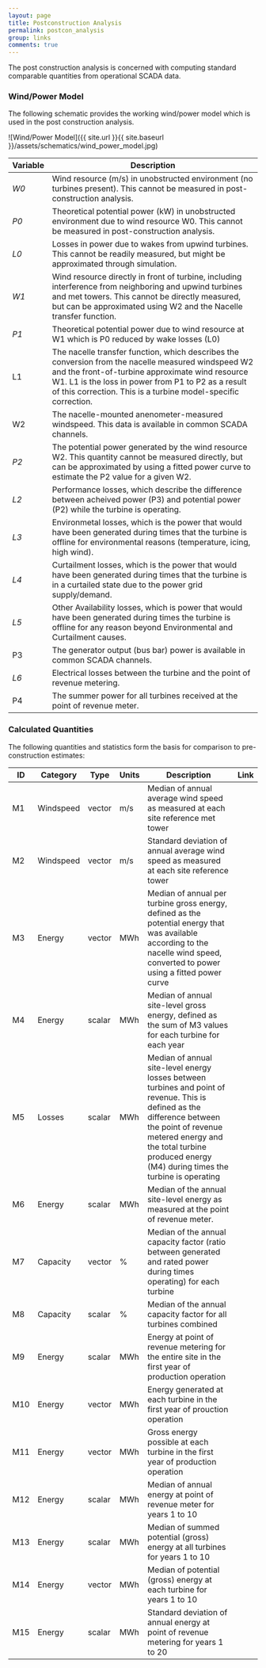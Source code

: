 ```yaml
---
layout: page
title: Postconstruction Analysis
permalink: postcon_analysis
group: links
comments: true
---
```


The post construction analysis is concerned with computing standard comparable quantities from operational SCADA data.

### Wind/Power Model

The following schematic provides the working wind/power model which is used in the post construction analysis.

![Wind/Power Model]({{ site.url }}{{ site.baseurl }}/assets/schematics/wind_power_model.jpg)

| Variable | Description                                                   |
| -------- | ------------------------------------------------------------- |
| *W0*     | Wind resource (m/s) in unobstructed environment (no turbines present). This cannot be measured in post-construction analysis. |
| *P0*     | Theoretical potential power (kW) in unobstructed environment due to wind resource W0. This cannot be measured in post-construction analysis. |
| *L0*     | Losses in power due to wakes from upwind turbines. This cannot be readily measured, but might be approximated through simulation. |
| *W1*     | Wind resource directly in front of turbine, including interference from neighboring and upwind turbines and met towers. This cannot be directly measured, but can be approximated using W2 and the Nacelle transfer function. |
| *P1*     | Theoretical potential power due to wind resource at W1 which is P0 reduced by wake losses (L0) |
| L1       | The nacelle transfer function, which describes the conversion from the nacelle measured windspeed W2 and the front-of-turbine approximate wind resource W1. L1 is the loss in power from P1 to P2 as a result of this correction. This is a turbine model-specific correction. |
| W2       | The nacelle-mounted anenometer-measured windspeed. This data is available in common SCADA channels. |
| *P2*     | The potential power generated by the wind resource W2. This quantity cannot be measured directly, but can be approximated by using a fitted power curve to estimate the P2 value for a given W2. |
| *L2*     | Performance losses, which describe the difference between acheived power (P3) and potential power (P2) while the turbine is operating. |
| *L3*     | Environmetal losses, which is the power that would have been generated during times that the turbine is offline for environmental reasons (temperature, icing, high wind). |
| *L4*     | Curtailment losses, which is the power that would have been generated during times that the turbine is in a curtailed state due to the power grid supply/demand. |
| *L5*     | Other Availability losses, which is power that would have been generated during times the turbine is offline for any reason beyond Environmental and Curtailment causes. |
| P3       | The generator output (bus bar) power is available in common SCADA channels. |
| *L6*     | Electrical losses between the turbine and the point of revenue metering. |
| P4       | The summer power for all turbines received at the point of revenue meter. |

### Calculated Quantities

The following quantities and statistics form the basis for comparison to pre-construction estimates:

|  ID   |   Category  | Type       |  Units    |    Description    |   Link    |
| ----- | ----------- | ---------- | --------- | ----------------- | --------- |
| M1    | Windspeed   | vector     | m/s       | Median of annual average wind speed as measured at each site reference met tower |    |
| M2    | Windspeed   | vector     | m/s       | Standard deviation of annual average wind speed as measured at each site reference tower |    |
| M3    | Energy      | vector     | MWh       | Median of annual per turbine gross energy, defined as the potential energy that was available according to the nacelle wind speed, converted to power using a fitted power curve |   |
| M4    | Energy      | scalar     | MWh       | Median of annual site-level gross energy, defined as the sum of M3 values for each turbine for each year |   |
| M5    | Losses      | scalar     | MWh       | Median of annual site-level energy losses between turbines and point of revenue. This is defined as the difference between the point of revenue metered energy and the total turbine produced energy (M4) during times the turbine is operating |   |
| M6    | Energy      | scalar     | MWh       | Median of the annual site-level energy as measured at the point of revenue meter. |    |
| M7    | Capacity    | vector     | %         | Median of the annual capacity factor (ratio between generated and rated power during times operating) for each turbine |  |
| M8    | Capacity    | scalar     | %         | Median of the annual capacity factor for all turbines combined |   |
| M9    | Energy      | scalar     | MWh       | Energy at point of revenue metering for the entire site in the first year of production operation |   |
| M10   | Energy      | vector     | MWh       | Energy generated at each turbine in the first year of prouction operation |   |
| M11   | Energy      | vector     | MWh       | Gross energy possible at each turbine in the first year of production operation |   |
| M12   | Energy      | scalar     | MWh       | Median of annual energy at point of revenue meter for years 1 to 10 |
| M13   | Energy      | scalar     | MWh       | Median of summed potential (gross) energy at all turbines for years 1 to 10 |   |
| M14   | Energy      | vector     | MWh       | Median of potential (gross) energy at each turbine for years 1 to 10 |   |
| M15   | Energy      | scalar     | MWh       | Standard deviation of annual energy at point of revenue metering for years 1 to 20 |   |
